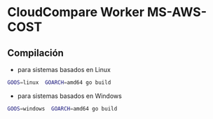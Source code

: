 # CloudCompare Worker MS-AWS-COST

## Compilación

* para sistemas basados en Linux

````bash
GOOS=linux  GOARCH=amd64 go build 
````
* para sistemas basados en Windows
````bash
GOOS=windows  GOARCH=amd64 go build 
````